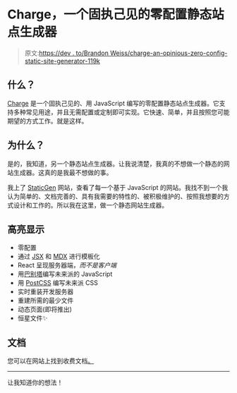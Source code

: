 # Charge，一个固执己见的零配置静态站点生成器

> 原文:[https://dev . to/Brandon Weiss/charge-an-opinious-zero-config-static-site-generator-119k](https://dev.to/brandonweiss/charge-an-opinionated-zero-config-static-site-generator-119k)

## [](#what)什么？

[Charge](https://charge.js.org) 是一个固执己见的、用 JavaScript 编写的零配置静态站点生成器。它支持多种常见用途，并且无需配置或定制即可实现。它快速、简单，并且按照您可能期望的方式工作。就是这样。

## [](#why)为什么？

是的，我知道，另一个静态站点生成器。让我说清楚，我真的不想做一个静态的网站生成器。这真的是我最不想做的事。

我上了 [StaticGen](https://www.staticgen.com) 网站，查看了每一个基于 JavaScript 的网站。我找不到一个我认为简单的、文档完善的、具有我需要的特性的、被积极维护的、按照我想要的方式设计和工作的。所以我在这里，做一个静态网站生成器。

## [](#highlights)高亮显示

*   零配置
*   通过 [JSX](https://reactjs.org/docs/introducing-jsx.html) 和 [MDX](https://github.com/mdx-js/mdx) 进行模板化
*   React 呈现服务器端，*而不是客户端*
*   用[巴别塔](https://babeljs.io)编写未来派的 JavaScript
*   用 [PostCSS](https://postcss.org) 编写未来派 CSS
*   实时重装开发服务器
*   重建所需的最少文件
*   动态页面(即将推出)
*   恒星文件✨

## [](#documentation)文档

您可以在网站上找到收费文档[。](https://charge.js.org)

* * *

让我知道你的想法！
